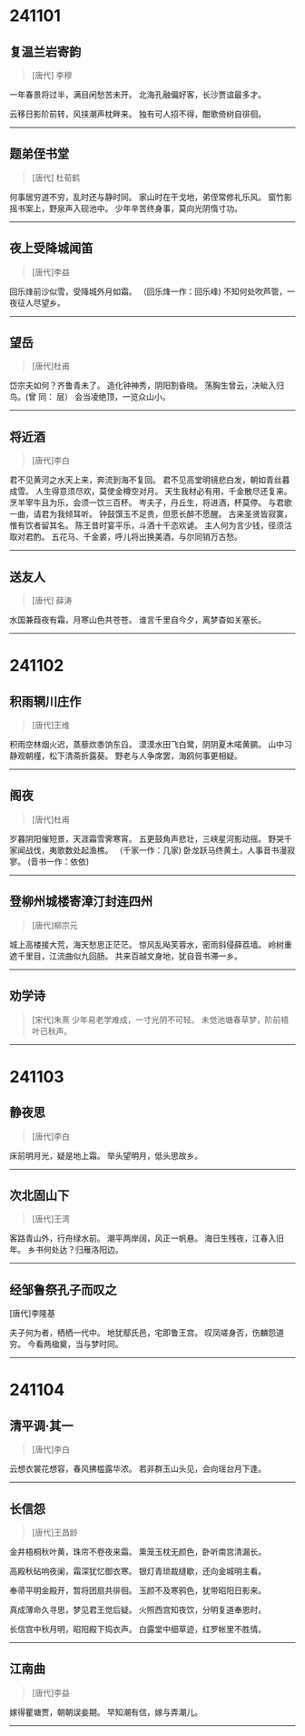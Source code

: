 # 241101

## 复温兰岩寄韵

> [唐代] 李穆 

一年春景将过半，满目闲愁苦未开。
北海孔融偏好客，长沙贾谊最多才。

云移日影阶前转，风挟潮声枕畔来。
独有可人招不得，酣歌倚树自徘徊。

*******

## 题弟侄书堂 

>[唐代] 杜荀鹤 

何事居穷道不穷，乱时还与静时同。 
家山时在干戈地，弟侄常修礼乐风。 
窗竹影摇书案上，野泉声入砚池中。 
少年辛苦终身事，莫向光阴惰寸功。

***

## 夜上受降城闻笛

>[唐代]李益 

回乐烽前沙似雪，受降城外月如霜。 
（回乐烽一作：回乐峰) 
不知何处吹芦管，一夜征人尽望乡。

***

## 望岳

>[唐代]杜甫 

岱宗夫如何？齐鲁青未了。 
造化钟神秀，阴阳割昏晓。 
荡胸生曾云，决眦入归鸟。(曾 同： 层） 
会当凌绝顶，一览众山小。

***

## 将近酒

>[唐代]李白

君不见黄河之水天上来，奔流到海不复回。 
君不见高堂明镜悲白发，朝如青丝暮成雪。
人生得意须尽欢，莫使金樽空对月。 
天生我材必有用，千金散尽还复来。 
烹羊宰牛且为乐，会须一饮三百杯。 
岑夫子，丹丘生，将进酒，杯莫停。 
与君歌一曲，请君为我倾耳听。 
钟鼓馔玉不足贵，但愿长醉不愿醒。 
古来圣贤皆寂寞，惟有饮者留其名。 
陈王昔时宴平乐，斗酒十千恣欢谑。 
主人何为言少钱，径须沽取对君酌。 
五花马、千金裘，呼儿将出换美酒，与尔同销万古愁。

***

## 送友人 

>[唐代] 薛涛 

水国兼葭夜有霜，月寒山色共苍苍。 
谁言千里自今夕，离梦杳如关塞长。

***

# 241102

## 积雨辋川庄作 

>[唐代]王维 

积雨空林烟火迟，蒸藜炊黍饷东舀。 
漠漠水田飞白鹭，阴阴夏木喏黄鹂。 
山中习静观朝槿，松下清斋折露葵。 
野老与人争席罢，海鸥何事更相疑。

***

## 阁夜 

>[唐代]杜甫 

岁暮阴阳催短景，天涯霜雪霁寒宵。 
五更鼓角声悲壮，三峡星河影动摇。 
野哭千家闻战伐，夷歌数处起渔樵。 
（千家一作：几家) 
卧龙跃马终黄土，人事音书漫寂寥。
 (音书一作：依依)

***

## 登柳州城楼寄漳汀封连四州 

>[唐代]柳宗元 

城上高楼接大荒，海天愁思正茫茫。 
惊风乱飐芙蓉水，密雨斜侵薛荔墙。 
岭树重遮千里目，江流曲似九回肠。 
共来百越文身地，犹自音书滞一乡。

***

## 劝学诗 

>[宋代]朱熹 
少年易老学难成，一寸光阴不可轻。 
未觉池塘春草梦，阶前梧叶已秋声。

***

# 241103

## 静夜思

>[唐代]李白 

床前明月光，疑是地上霜。 
举头望明月，低头思故乡。

***

## 次北固山下 

>[唐代]王湾 

客路青山外，行舟绿水前。 
潮平两岸阔，风正一帆悬。 
海日生残夜，江春入旧年。 
乡书何处达？归雁洛阳边。

***

## 经邹鲁祭孔子而叹之 

[唐代]李隆基 

夫子何为者，栖栖一代中。 
地犹鄢氏邑，宅即鲁王宫。 
叹凤嗟身否，伤麟怨道穷。 
今看两楹奠，当与梦时同。

***

# 241104

## 清平调·其一 
>[唐代]李白 

云想衣裳花想容，春风拂槛露华浓。 
若非群玉山头见，会向瑶台月下逢。

***

## 长信怨 
>[唐代]王昌龄 

金井梧桐秋叶黄，珠帘不卷夜来霜。 
熏笼玉枕无颜色，卧听南宫清漏长。 

高殿秋砧响夜阑，霜深犹忆御衣寒。 
银灯青琐裁缝歇，还向金城明主看。 

奉帚平明金殿开，暂将团扇共徘徊。 
玉颜不及寒鸦色，犹带昭阳日影来。 

真成薄命久寻思，梦见君王觉后疑。 
火照西宫知夜饮，分明复道奉恩时。 

长信宫中秋月明，昭阳殿下捣衣声。 
白露堂中细草迹，红罗帐里不胜情。

***

## 江南曲  
>[唐代]李益 

嫁得瞿塘贾，朝朝误妾期。 
早知潮有信，嫁与弄潮儿。

***

